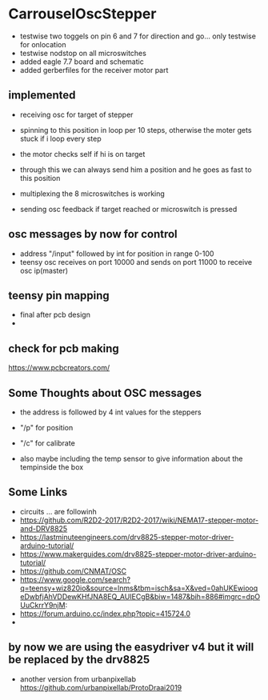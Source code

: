 # CarrouselOscStepper
* testwise two toggels on pin 6 and 7 for direction and go... only testwise for onlocation
* testwise nodstop on all microswitches
* added eagle 7.7 board and schematic
* added gerberfiles for the receiver motor part


## implemented
* receiving osc for target of stepper
* spinning to this position in loop per 10 steps, otherwise the moter gets stuck if i loop every step
* the motor checks self if hi is on target
* through this we can always send him a position and he goes as fast to this position

* multiplexing the 8 microswitches is working
* sending osc feedback if target reached or microswitch is pressed

## osc messages by now for control
* address "/input" followed by int for position in range 0-100
* teensy osc receives on port 10000 and sends on port 11000 to receive osc ip(master)

## teensy pin mapping
* final after pcb design
* 

## check for pcb making
https://www.pcbcreators.com/



## Some Thoughts about OSC messages
* the address is followed by 4 int values for the steppers 
* "/p" for position		
* "/c" for calibrate



* also maybe including the temp sensor to give information about the tempinside the box

## Some Links
* circuits ... are followinh
* https://github.com/R2D2-2017/R2D2-2017/wiki/NEMA17-stepper-motor-and-DRV8825
* https://lastminuteengineers.com/drv8825-stepper-motor-driver-arduino-tutorial/
* https://www.makerguides.com/drv8825-stepper-motor-driver-arduino-tutorial/
* https://github.com/CNMAT/OSC
* https://www.google.com/search?q=teensy+wiz820io&source=lnms&tbm=isch&sa=X&ved=0ahUKEwiooqeDwbfjAhVDDewKHfJNA8EQ_AUIECgB&biw=1487&bih=886#imgrc=dpOUuCkrrY9njM:
* https://forum.arduino.cc/index.php?topic=415724.0
* 
## by now we are using the easydriver v4 but it will be replaced by the drv8825
* another version from urbanpixellab https://github.com/urbanpixellab/ProtoDraai2019



